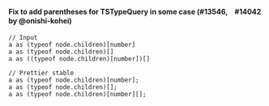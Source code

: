 <!--

1. Choose a folder based on which language your PR is for.

   - For JavaScript, choose `javascript/` etc.
   - For TypeScript specific syntax, choose `typescript/`.
   - If your PR applies to multiple languages, such as TypeScript/Flow, choose one folder and mention which languages it applies to.

2. In your chosen folder, create a file with your PR number: `XXXX.md`. For example: `typescript/6728.md`.

3. Copy the content below and paste it in your new file.

4. Fill in a title, the PR number and your user name.

5. Optionally write a description. Many times it’s enough with just sample code.

6. Change ```jsx to your language. For example, ```yaml.

7. Change the `// Input` and `// Prettier` comments to the comment syntax of your language. For example, `# Input`.

8. Choose some nice input example code. Paste it along with the output before and after your PR.

-->

#### Fix to add parentheses for TSTypeQuery in some case (#13546,　#14042 by @onishi-kohei)

<!-- prettier-ignore -->
```tsx
// Input
a as (typeof node.children)[number]
a as (typeof node.children)[]
a as ((typeof node.children)[number])[]

// Prettier stable
a as (typeof node.children)[number];
a as (typeof node.children)[];
a as (typeof node.children)[number][];
```